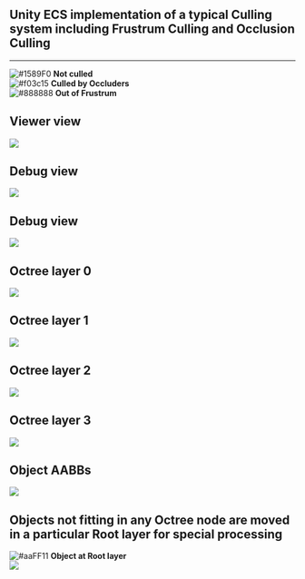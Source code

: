 ## Unity ECS implementation of a typical Culling system including Frustrum Culling and Occlusion Culling
----------------------------------------------------------------------------------------
![#1589F0](https://via.placeholder.com/15/1589F0/000000?text=+) **Not culled**  
![#f03c15](https://via.placeholder.com/15/f03c15/000000?text=+) **Culled by Occluders**  
![#888888](https://via.placeholder.com/15/888888/000000?text=+) **Out of Frustrum**  

## Viewer view
![](https://raw.githubusercontent.com/vincent-breysse/culling/main/Screen/0.png)
## Debug view
![](https://raw.githubusercontent.com/vincent-breysse/culling/main/Screen/1.png)
## Debug view
![](https://raw.githubusercontent.com/vincent-breysse/culling/main/Screen/2.png)

## Octree layer 0
![](https://raw.githubusercontent.com/vincent-breysse/culling/main/Screen/3.png)
## Octree layer 1
![](https://raw.githubusercontent.com/vincent-breysse/culling/main/Screen/4.png)
## Octree layer 2
![](https://raw.githubusercontent.com/vincent-breysse/culling/main/Screen/5.png)
## Octree layer 3
![](https://raw.githubusercontent.com/vincent-breysse/culling/main/Screen/6.png)
## Object AABBs
![](https://raw.githubusercontent.com/vincent-breysse/culling/main/Screen/7.png)
## Objects not fitting in any Octree node are moved in a particular Root layer for special processing
![#aaFF11](https://via.placeholder.com/15/aaFF11/000000?text=+) **Object at Root layer**  
![](https://raw.githubusercontent.com/vincent-breysse/culling/main/Screen/8.png)
